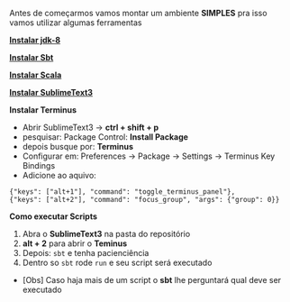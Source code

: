 Antes de começarmos vamos montar um ambiente **SIMPLES** pra isso vamos utilizar algumas ferramentas

**[Instalar jdk-8](https://openjdk.java.net/install/)**

**[Instalar Sbt](https://www.scala-sbt.org/1.x/docs/Installing-sbt-on-Linux.html)**

**[Instalar Scala](https://www.scala-lang.org/download/)**

**[Instalar SublimeText3](https://www.sublimetext.com/3/)**

**Instalar Terminus**
- Abrir SublimeText3 -> **ctrl + shift + p**
- pesquisar: Package Control: **Install Package**
- depois busque por: **Terminus**
- Configurar em: Preferences -> Package -> Settings -> Terminus Key Bindings
- Adicione ao aquivo:

```
{"keys": ["alt+1"], "command": "toggle_terminus_panel"},
{"keys": ["alt+2"], "command": "focus_group", "args": {"group": 0}}
```

**Como executar Scripts**

1. Abra o **SublimeText3** na pasta do repositório
2. **alt + 2** para abrir o **Teminus**
3. Depois: `sbt` e tenha pacienciência
4. Dentro so `sbt` rode `run` e seu script será executado
- [Obs]
Caso haja mais de um script o **sbt** lhe perguntará qual deve ser executado
